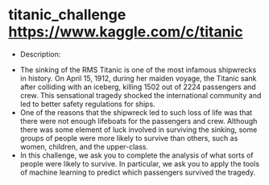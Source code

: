 # titanic_challenge <https://www.kaggle.com/c/titanic>

* Description:
 - The sinking of the RMS Titanic is one of the most infamous shipwrecks in history.  On April 15, 1912, during her maiden voyage, the Titanic sank after colliding with an iceberg, killing 1502 out of 2224 passengers and crew. This sensational tragedy shocked the international community and led to better safety regulations for ships.
 - One of the reasons that the shipwreck led to such loss of life was that there were not enough lifeboats for the passengers and crew. Although there was some element of luck involved in surviving the sinking, some groups of people were more likely to survive than others, such as women, children, and the upper-class.
 - In this challenge, we ask you to complete the analysis of what sorts of people were likely to survive. In particular, we ask you to apply the tools of machine learning to predict which passengers survived the tragedy.
